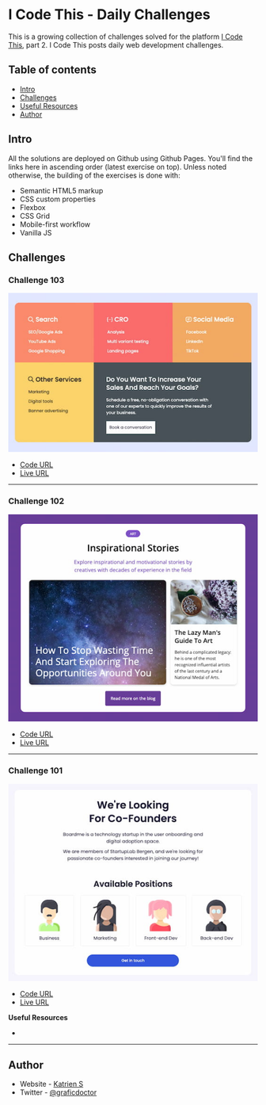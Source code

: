 # I Code This - Daily Challenges

This is a growing collection of challenges solved for the platform [I Code This](https://iCodeThis.com/?ref=Katrien), part 2. I Code This posts daily web development challenges.

## Table of contents

- [Intro](#intro)
- [Challenges](#challenges)
- [Useful Resources](#usefulresources)
- [Author](#author)

## Intro

All the solutions are deployed on Github using Github Pages. You'll find the links here in ascending order (latest exercise on top).
Unless noted otherwise, the building of the exercises is done with:

- Semantic HTML5 markup
- CSS custom properties
- Flexbox
- CSS Grid
- Mobile-first workflow
- Vanilla JS

## Challenges

### Challenge 103

![](screenshots/103-grid-footer.jpg)

- [Code URL](https://github.com/graficdoctor/i-code-this-daily-challenges-02/tree/main/103-grid-footer)
- [Live URL](https://graficdoctor.github.io/i-code-this-daily-challenges-02/103-grid-footer)

---

### Challenge 102

![](screenshots/102-blog-page.jpg)

- [Code URL](https://github.com/graficdoctor/i-code-this-daily-challenges-02/tree/main/102-blog-page)
- [Live URL](https://graficdoctor.github.io/i-code-this-daily-challenges-02/102-blog-page)

---

### Challenge 101

![](screenshots/101-available-positions.jpg)

- [Code URL](https://github.com/graficdoctor/i-code-this-daily-challenges-02/tree/main/101-available-positions)
- [Live URL](https://graficdoctor.github.io/i-code-this-daily-challenges-02/101-available-positions)

**Useful Resources**

- []()

---

## Author

- Website - [Katrien S](https://www.katriens.be)
- Twitter - [@graficdoctor](https://www.twitter.com/graficdoctor)
